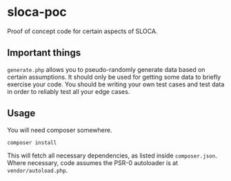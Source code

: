 # sloca-poc

Proof of concept code for certain aspects of SLOCA.

## Important things
`generate.php` allows you to pseudo-randomly generate data based on certain assumptions. It should only be used for getting some data to briefly exercise your code. You should be writing your own test cases and test data in order to reliably test all your edge cases.

## Usage
You will need composer somewhere.

```
composer install
```

This will fetch all necessary dependencies, as listed inside `composer.json`. Where necessary, code assumes the PSR-0 autoloader is at `vendor/autoload.php`.
